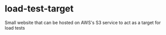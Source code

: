 # load-test-target
Small website that can be hosted on AWS's S3 service to act as a target for load tests
